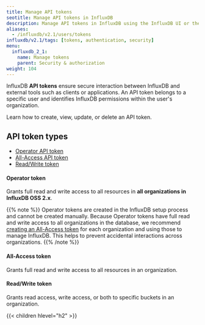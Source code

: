 ```yaml
---
title: Manage API tokens
seotitle: Manage API tokens in InfluxDB
description: Manage API tokens in InfluxDB using the InfluxDB UI or the influx CLI.
aliases:
  - /influxdb/v2.1/users/tokens
influxdb/v2.1/tags: [tokens, authentication, security]
menu:
  influxdb_2_1:
    name: Manage tokens
    parent: Security & authorization
weight: 104
---
```


InfluxDB **API tokens** ensure secure interaction between InfluxDB and external tools such as clients or applications.
An API token belongs to a specific user and identifies InfluxDB permissions within the user's organization.

Learn how to create, view, update, or delete an API token.

## API token types

- [Operator API token](#operator-token)
- [All-Access API token](#all-access-token)
- [Read/Write token](#readwrite-token)

#### Operator token
Grants full read and write access to all resources in **all organizations in InfluxDB OSS 2.x**.

{{% note %}}
Operator tokens are created in the InfluxDB setup process and cannot be created manually.
Because Operator tokens have full read and write access to all organizations in the database,
we recommend [creating an All-Access token](/influxdb/v2.1/security/tokens/create-token/)
for each organization and using those to manage InfluxDB.
This helps to prevent accidental interactions across organizations.
{{% /note %}}

#### All-Access token
Grants full read and write access to all resources in an organization.

#### Read/Write token
Grants read access, write access, or both to specific buckets in an organization.

{{< children hlevel="h2" >}}
